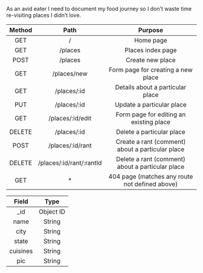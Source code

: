 
As an avid eater I need to document my food journey so I don’t waste time re-visiting places I didn’t love.

| Method |  Path   |      Purpose      |
| :----: | :-----: | :---------------: |
|  GET   |    /    |     Home page     |
|  GET   | /places | Places index page |
| POST   | /places    | Create new place         |
|  GET   | /places/new    | Form page for creating a new place         |
|  GET   | /places/:id    | Details about a particular place         |
|  PUT   | /places/:id    | Update a particular place         |
|  GET   | /places/:id/edit | Form page for editing an existing place         |
| DELETE | /places/:id    | Delete a particular place         |
| POST   | /places/:id/rant    | Create a rant (comment) about a particular place         |
| DELETE | /places/:id/rant/:rantId    | Delete a rant (comment) about a particular place         |
|  GET   |    *    |         404 page (matches any route not defined above)         |



| Field        | Type           |
| :----------: | :------------: |
| _id | Object ID |
| name | String |
| city | String |
| state | String |
| cuisines | String |
| pic | String |